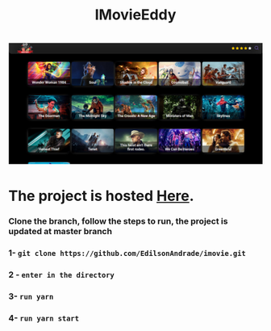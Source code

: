 <h1 align="center">
  IMovieEddy
  </h1>
<h1 align="center">
  <img alt="Fastfeet" title="Fastfeet" src="https://github.com/EdilsonAndrade/imovie/blob/master/imoviegithub.png" width="820px" />
</h1>

# The project is hosted [Here](https://eddimovie.web.app/).

### Clone the branch, follow the steps to run, the project is updated at master branch

###  1-  `git clone https://github.com/EdilsonAndrade/imovie.git`
###  2 - `enter in the directory`
###  3- `run yarn`
###  4- `run yarn start`
